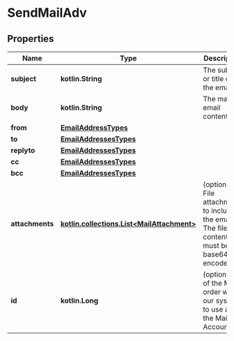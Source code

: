
# SendMailAdv

## Properties
Name | Type | Description | Notes
------------ | ------------- | ------------- | -------------
**subject** | **kotlin.String** | The subject or title of the email | 
**body** | **kotlin.String** | The main email contents. | 
**from** | [**EmailAddressTypes**](EmailAddressTypes.md) |  | 
**to** | [**EmailAddressesTypes**](EmailAddressesTypes.md) |  | 
**replyto** | [**EmailAddressesTypes**](EmailAddressesTypes.md) |  |  [optional]
**cc** | [**EmailAddressesTypes**](EmailAddressesTypes.md) |  |  [optional]
**bcc** | [**EmailAddressesTypes**](EmailAddressesTypes.md) |  |  [optional]
**attachments** | [**kotlin.collections.List&lt;MailAttachment&gt;**](MailAttachment.md) | (optional) File attachments to include in the email.  The file contents must be base64 encoded! |  [optional]
**id** | **kotlin.Long** | (optional)  ID of the Mail order within our system to use as the Mail Account. |  [optional]




